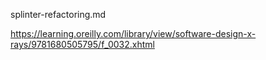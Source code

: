splinter-refactoring.md

https://learning.oreilly.com/library/view/software-design-x-rays/9781680505795/f_0032.xhtml